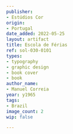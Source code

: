 ```yaml
---
publisher:
- Estúdios Cor
origin:
- Portugal
date_added: 2022-05-25
layout: artifact
title: Escola de Férias
ref: sol-030-0101
types:
- typography
- graphic design
- book cover
- book
author_name:
- Manuel Correia
year: y1965
tags:
- Brazil
image_count: 2
wip: false

---
```

